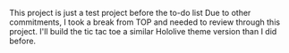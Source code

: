 This project is just a test project before the to-do list
Due to other commitments, I took a break from TOP and needed to review through this project.
I'll build the tic tac toe a similar Hololive theme version than I did before.